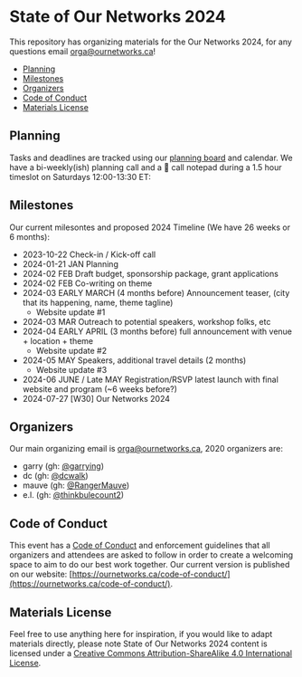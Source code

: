 # State of Our Networks 2024

This repository has organizing materials for the Our Networks 2024, for any questions email orga@ournetworks.ca!

- [Planning](#planning)
- [Milestones](#milestones)
- [Organizers](#organizers)
- [Code of Conduct](#code-of-conduct)
- [Materials License](#materials-license)



## Planning

Tasks and deadlines are tracked using our [planning board](https://github.com/orgs/ournetworks/projects/1/views/1) and calendar. We have a bi-weekly(ish) planning call and a 📓 call notepad during a 1.5 hour timeslot on Saturdays 12:00-13:30 ET:

## Milestones

Our current milesontes and proposed 2024 Timeline (We have 26 weeks or 6 months):

- 2023-10-22 Check-in / Kick-off call
- 2024-01-21 JAN Planning
- 2024-02 FEB Draft budget, sponsorship package, grant applications
- 2024-02 FEB Co-writing on theme
- 2024-03 EARLY MARCH (4 months before) Announcement teaser, (city that its happening, name, theme tagline)
  - Website update #1
- 2024-03 MAR Outreach to potential speakers, workshop folks, etc
- 2024-04 EARLY APRIL (3 months before) full announcement with venue + location + theme
    - Website update #2
- 2024-05 MAY Speakers, additional travel details (2 months)
    - Website update #3
- 2024-06 JUNE / Late MAY Registration/RSVP latest launch with final website and program (~6 weeks before?)
- 2024-07-27 [W30] Our Networks 2024


## Organizers

Our main organizing email is orga@ournetworks.ca, 2020 organizers are:

- garry (gh: [@garrying](https://github.com/garrying))
- dc (gh: [@dcwalk](https://github.com/dcwalk))
- mauve (gh: [@RangerMauve](https://github.com/RangerMauve))
- e.l. (gh: [@thinkbulecount2](https://github.com/thinkbulecount2))


## Code of Conduct

This event has a [Code of Conduct](https://github.com/ournetworks/ournetworks.ca/blob/main/code-of-conduct.md) and enforcement guidelines that all organizers and attendees are asked to follow in order to create a welcoming space to aim to do our best work together. Our current version is published on our website: [https://ournetworks.ca/code-of-conduct/](https://ournetworks.ca/code-of-conduct/).


## Materials License

Feel free to use anything here for inspiration, if you would like to adapt materials directly, please note <span xmlns:dct="http://purl.org/dc/terms/" property="dct:title">State of Our Networks 2024</span> content is licensed under a <a rel="license" href="http://creativecommons.org/licenses/by-sa/4.0/">Creative Commons Attribution-ShareAlike 4.0 International License</a>.
